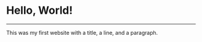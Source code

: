 <!DOCTYPE html>
<html lang="en">
<head>
    <meta charset="UTF-8">
    <meta name="viewport" content="width=device-width, initial-scale=1.0">
    <title>My first website</title>
</head>
<body>
<h1>Hello, World!</h1>
<hr>
<p>This was my first website with a title, a line, and a paragraph.</p>
</body>
</html>
